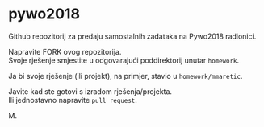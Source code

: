 # pywo2018

Github repozitorij za predaju samostalnih zadataka na Pywo2018 radionici.

Napravite FORK ovog repozitorija.   
Svoje rješenje smjestite u odgovarajući poddirektorij unutar `homework`.

Ja bi svoje rješenje (ili projekt), na primjer, stavio u `homework/mmaretic`.

Javite kad ste gotovi s izradom rješenja/projekta.   
Ili jednostavno napravite `pull request`.

M.
 
